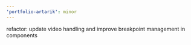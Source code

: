 ```yaml
---
'portfolio-artarik': minor
---
```


refactor: update video handling and improve breakpoint management in components
